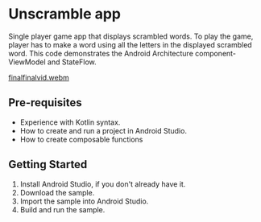 Unscramble app
=================================

Single player game app that displays scrambled words. To play the game, player has to make a
word using all the letters in the displayed scrambled word.
This code demonstrates the Android Architecture component- ViewModel and StateFlow.


[finalfinalvid.webm](https://github.com/user-attachments/assets/9c4687c5-0ba9-4fa7-95f3-be5635f9466c)


Pre-requisites
--------------
* Experience with Kotlin syntax.
* How to create and run a project in Android Studio.
* How to create composable functions 


Getting Started
---------------
1. Install Android Studio, if you don't already have it.
2. Download the sample.
3. Import the sample into Android Studio.
4. Build and run the sample.
